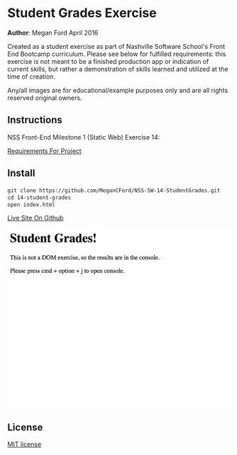 # Student Grades Exercise

**Author**: Megan Ford April 2016 


Created as a student exercise as part of Nashville Software School's Front End Bootcamp curriculum. Please see below for fulfilled requirements: this exercise is not meant to be a finished production app or indication of current skills, but rather a demonstration of skills learned and utilized at the time of creation.


Any/all images are for educational/example purposes only and are all rights reserved original owners. 


## Instructions


NSS Front-End Milestone 1 (Static Web) Exercise 14: 


[Requirements For Project](https://github.com/nashville-software-school/front-end-milestones/blob/master/2-the-static-web/exercises/SW_JS_GRADES.md)



## Install


``` 
git clone https://github.com/MeganCFord/NSS-SW-14-StudentGrades.git
cd 14-student-grades
open index.html
```

[Live Site On Github](http://megancford.github.io/NSS-SW-14-StudentGrades)


![screenshot](studentgrades-screenshot.jpg)


## License 


[MIT license](LICENSE.md)

